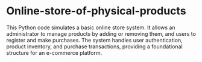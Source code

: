 # Online-store-of-physical-products
This Python code simulates a basic online store system. It allows an administrator to manage products by adding or removing them, and users to register and make purchases. The system handles user authentication, product inventory, and purchase transactions, providing a foundational structure for an e-commerce platform.
